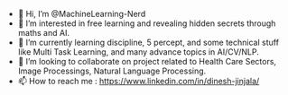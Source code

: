 - 👋 Hi, I’m @MachineLearning-Nerd
- 👀 I’m interested in free learning and revealing hidden secrets through maths and AI.
- 🌱 I’m currently learning discipline, 5 percept, and some technical stuff like Multi Task Learning, and many advance topics in AI/CV/NLP.
- 💞️ I’m looking to collaborate on project related to Health Care Sectors, Image Processings, Natural Language Processing.
- 📫 How to reach me : https://www.linkedin.com/in/dinesh-jinjala/
<!---
MachineLearning-Nerd/MachineLearning-Nerd is a ✨ special ✨ repository because its `README.md` (this file) appears on your GitHub profile.
You can click the Preview link to take a look at your changes.
--->
